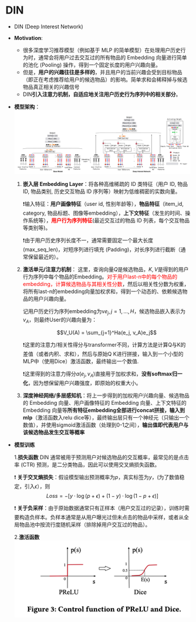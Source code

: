 # DIN

* DIN (Deep Interest Network)
* **Motivation**:
  * 很多深度学习推荐模型（例如基于 MLP 的简单模型）在处理用户历史行为时，通常会将用户过去交互过的所有物品的 Embedding 向量进行简单的池化 (Pooling) 操作，得到一个固定长度的用户兴趣向量。
  * 但是，**用户的兴趣往往是多样的**，并且用户的当前兴趣会受到目标物品（即正在考虑推荐给用户的候选物品）的影响。简单求和会稀释掉与候选物品真正相关的兴趣信号
  * DIN**引入注意力机制，自适应地关注用户历史行为序列中的相关部分**。

* **模型架构**：
  ![alt text](images/image.png)
  1. **嵌入层 Embedding Layer**：将各种高维稀疏的 ID 类特征（用户 ID, 物品 ID, 物品类别, 历史交互物品 ID 序列等）映射为低维稠密的实数向量。
    
     ❗️输入特征：**用户画像特征**（user id, 性别年龄等），**物品特征**（item_id, category, 物品标题、图像等embedding），**上下文特征**（发生的时间、操作系统等），**<font color=red>用户行为序列特征</font>**(最近交互过的物品 ID 列表，每个交互物品等类别等)。

     ❗️由于用户历史序列长度不一，通常需要固定一个最大长度 (max_seq_len)，对短序列进行填充 (Padding)，对长序列进行截断（通常保留最近的）。
  2. **激活单元/注意力机制**： 这里，查询向量$Q$是候选物品，$K, V$是得到的用户行为序列中每个物品的Embedding。<font color = red>对于用户last-n中的每个物品的embedding，计算候选物品与其相关性分数</font>，然后以相关性分数为权重，将所有last-n的embedding向量加权求和，得到一个动态的、依赖候选物品的用户兴趣向量。

        记用户历史行为序列embedding为v$e_j, j = 1, ..., H$，候选物品嵌入表示为$v_A$，则最终User的兴趣向量为：
   
        $$V_U(A) = \sum_{j=1}^Ha(e_j, v_A)e_j$$
    
   
     ❗️这里的注意力/相关性得分与transformer不同，计算方法是计算Q与K的差值（或者内积、求和），然后与原始Q K进行拼接，输入到一个小型的MLP中（使用Dice）激活函数，最终输出一个数值.

     ❗️这里得到的注意力得分$a(e_j, v_A)$直接用于加权求和，**没有softmax归一化**，因为想保留用户兴趣强度，即原始的权重大小。

  3. **深度神经网络/多层感知机**：将上一步得到的加权用户兴趣向量、候选物品的 Embedding 向量、用户画像特征的 Embedding 向量、上下文特征的 Embedding 向量等**所有特征embedding全部进行concat拼接，输入到mlp**（激活函数入relu dice等），最终输出层只有一个神经元（只输出一个数值），并使用sigmoid激活函数（处理到0-1之间），**输出值即代表用户与该候选物品发生交互等概率**

* **模型训练**
  
  1.**损失函数** DIN 通常被用于预测用户对候选物品的交互概率，最常见的是点击率 (CTR) 预测，是二分类物品，因此可以使用交叉熵损失函数。
    
    ❗ **️关于交叉熵损失**：假设模型输出预测概率为$p$，真实标签为$y$，(为了数值稳定，引入$\epsilon$），则
    $$Loss = -[y·\log{(p+\epsilon)}+(1-y)·\log(1-p+\epsilon)]$$

    ❗ **️关于负采样**：由于原始数据通常只有正样本（用户交互过的记录），训练时需要构造负样本。负样本通常是从用户曝光过但未点击的物品中采样，或者从全局物品池中按流行度随机采样（排除掉用户交互过的物品）。
    
    2.**激活函数** 
    ![alt text](images/image-1.png)
